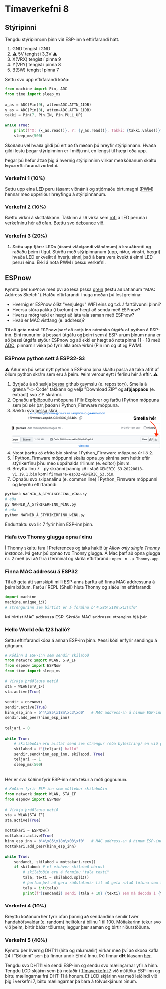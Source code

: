 # Tímaverkefni 8

## Stýripinni

Tengdu stýripinnann þinn við ESP-inn á eftirfarandi hátt.
1. GND tengist í GND
2. :warning: 5V tengist í 3,3V :warning:
3. X(VRX) tengist í pinna 9
4. Y(VRY) tengist í pinna 8
5. B(SW) tengist í pinna 7

Settu svo upp eftirfarandi kóða:
```python
from machine import Pin, ADC
from time import sleep_ms

x_as = ADC(Pin(9), atten=ADC.ATTN_11DB)
y_as = ADC(Pin(8), atten=ADC.ATTN_11DB)
takki = Pin(7, Pin.IN, Pin.PULL_UP)

while True:
    print(f"X: {x_as.read()}, Y: {y_as.read()}, Takki: {takki.value()}")
    sleep_ms(500)
```

Skoðaðu vel hvaða gildi þú ert að fá meðan þú hreyfir stýripinnann. Hvaða gildi lestu þegar stýripinninn er í miðjunni, en lengst til hægri eða upp.

Þegar þú hefur áttað þig á hvernig stýripinninn virkar með kóðanum skaltu leysa eftirfarandi verkefni.

### Verkefni 1 (10%)

Settu upp eina LED peru (ásamt viðnámi) og stjórnaðu birtumagni ([PWM](https://github.com/VESM2VT/ESP32/blob/main/kennsluefni/analog.md#skrifað-á-pinna)) hennar með upp/niður hreyfingu á stýripinnanum. 

### Verkefni 2 (10%)

Bættu virkni á skottakkann. Takkinn á að virka sem [rofi](https://github.com/VESM2VT/ESP32/blob/main/kennsluefni/digital.md#rofar) á LED peruna í verkefninu hér að ofan. Bættu svo [debounce](https://github.com/VESM2VT/ESP32/blob/main/kennsluefni/digital.md#debounce) við.

### Verkefni 3 (20%)

1. Settu upp fjórar LEDs (ásamt viðeigandi viðnámum) á brauðbretti og raðaðu þeim í tígul. Stýrðu með stýripinnanum  (upp, niður, vinstri, hægri) hvaða LED er kveikt á hverju sinni, það á bara vera kveikt á einni LED peru í einu. Ekki á nota PWM í þessu verkefni.

## ESPnow

Kynntu þér ESPnow með því að lesa þessa [grein](https://dronebotworkshop.com/esp-now/) (lestu að kaflanum "MAC Address Sketch"). Hafðu eftirfarandi í huga meðan þú lest greinina:
- Hvernig er ESPnow ólíkt "venjulegu" WIFI eins og t.d. á fartölvunni þinni?
- Hversu stóra pakka (í bætum) er hægt að senda með ESPnow?
- Hversu mörg tæki er hægt að láta tala saman með ESPnow?
- Hvað er MAC vistfang (e. address)?

Til að geta notað ESPnow þarf að setja inn sérstaka útgáfu af python á ESP-inn. Eini munurinn á þessari útgáfu og þeirri sem á ESP-unum þínum núna er að þessi útgáfa styður ESPnow og að ekki er hægt að nota pinna 11 - 18 með [ADC](https://github.com/VESM2VT/ESP32/blob/main/kennsluefni/analog.md#lesið-frá-pinna), pinnarnir virka þó fyrir alla aðra virkni (Pin inn og út og PWM).

### ESPnow python sett á ESP32-S3

:warning: Áður en þú setur nýtt python á ESP-ana þína skaltu passa að taka afrit af öllum python skrám sem eru á þeim. Þeim verður eytt í ferlinu hér á eftir. :warning:

1. Byrjaðu á að sækja [þessa](https://github.com/Freenove/Freenove_ESP32_S3_WROOM_Board.git) github geymslu (e. repository). Smella á græna "<> Code" takkann og velja "Download ZIP" og **afþjappaðu** (e. extract) svo ZIP skránni. 
2. Opnaðu afþjöppuðu möppuna í File Explorer og farðu í Python möppuna sem þú sér þar, þaðan í Python_Firmware möppuna.
3. Sæktu svo [þessa](https://github.com/glenn20/micropython-espnow-images/blob/main/20220709_espnow-g20-v1.19.1-espnow-6-g44f65965b/firmware-esp32-GENERIC_S3.bin) skrá.
    ![firmware](https://raw.githubusercontent.com/VESM2VT/ESP32/main/myndir/saekja_firmware.png)
4. Næst þarftu að afrita bin skrána í Python_Firmware möppuna úr lið 2.
5. Í Python_Firmware möppunni skaltu opna .py skrána sem heitir eftir stýrikerfinu þínu með uppáhalds ritlinum (e. editor) þínum.
6. Breyttu línu 7 í .py skránni þannig að í stað `GENERIC_S3-20220618-v1.19.1.bin` komi `firmware-esp32-GENERIC_S3.bin`.
7. Opnaðu svo skipanalínu (e. comman line) í Python_Firmware möppunni og keyrðu eftirfarandi:
```bash
python3 NAFNIÐ_Á_STÝRIKERFINU_ÞÍNU.py
# eða
py NAFNIÐ_Á_STÝRIKERFINU_ÞÍNU.py
# eða
python NAFNIÐ_Á_STÝRIKERFINU_ÞÍNU.py
```

Endurtaktu svo lið 7 fyrir hinn ESP-inn þinn.

### Hafa tvo Thonny glugga opna í einu

Í Thonny skaltu fara í Preferences og taka hakið úr *Allow only single Thonny instance*. Þá getur þú opnað tvo Thonny glugga. Á Mac þarf að opna glugga nr. 2 með því að fara í terminal og skrifa eftirfarandi: `open -n -a Thonny.app`

### Finna MAC addressu á ESP32

Til að geta átt samskipti milli ESP-anna þarftu að finna MAC addressuna á þeim báðum. Farðu í REPL (Shell) hluta Thonny og sláðu inn eftirfarandi:
```python
import machine
machine.unique_id()
# strengurinn sem birtist er á forminu b'4\x85\x18n\x03\xf0'
```
Þá birtist MAC addressa ESP. Skráðu MAC addressu strengina hjá þér.

### Hello World eða 123 halló?

Settu eftirfarandi kóða á annan ESP-inn þinn. Þessi kóði er fyrir sendingu á gögnum.
```python
# Kóðinn á ESP-inn sem sendir skilaboð
from network import WLAN, STA_IF
from espnow import ESPNow
from time import sleep_ms

# Virkja þráðlausa netið
sta = WLAN(STA_IF)
sta.active(True)

sendir = ESPNow()
sendir.active(True)
hinn_esp_inn = b'4\x85\x18m\xc3\xd0'   # MAC address-an á hinum ESP-inum (móttakaranum)
sendir.add_peer(hinn_esp_inn)

teljari = 0

while True:
    # skilaboðin eru alltaf send sem strengur (eða bytestring) en við getum notum streng í þessum áfanga
    skilabod = f"{teljari} halló"
    sendir.send(hinn_esp_inn, skilabod, True)
    teljari += 1
    sleep_ms(500)
  
```
Hér er svo kóðinn fyrir ESP-inn sem tekur á móti gögnunum.

```python
# Kóðinn fyrir ESP-inn sem móttekur skilaboðin
from network import WLAN, STA_IF
from espnow import ESPNow

# Virkja þráðlausa netið
sta = WLAN(STA_IF)
sta.active(True)

mottakari = ESPNow()
mottakari.active(True)
hinn_esp_inn = b'4\x85\x18n\x03\xf0'   # MAC address-an á hinum ESP-inum (sendananum)
mottakari.add_peer(hinn_esp_inn)

while True:
    sendandi, skilabod = mottakari.recv()
    if skilabod: # ef einhver skilaboð bárust
        # skilaboðin eru á forminu "tala texti"
        tala, texti = skilabod.split()
        # þurfum því að gera ráðstafanir til að geta notað töluna sem tölu
        tala = int(tala)
        print(f"{sendandi} sendi {tala + 10} {texti} sem má decoda í {texti.decode()}" )
```

### Verkefni 4 (10%)

Breyttu kóðanum hér fyrir ofan þannig að sendandinn sendir tvær handahófsvaldar (e. random) heiltölur á bilinu 1 til 100. Móttakarinn tekur svo við þeim, birtir báðar tölurnar, leggur þær saman og birtir niðurstöðuna.

### Verkefni 5 (40%)

Kynntu þér hvernig DHT11 (hita og rakamælir) virkar með því að skoða kafla 24 í "Bókinni" sem þú finnur undir Efni á Innu. Þú finnur **dht** klasann [hér](https://github.com/Freenove/Freenove_Ultimate_Starter_Kit_for_ESP32_S3/blob/main/Python/Python_Libraries/dht.py).

Tengdu svo DHT11 við sendi ESP-inn og sendu svo mælingarnar yfir á hinn. Tengdu LCD skjáinn sem þú notaðir í [Tímaverkefni 7](https://github.com/VESM2VT/ESP32/blob/main/verkefni/T%C3%ADmaverkefni7.md) við móttöku ESP-inn og birtu mælingarnar frá DHT-11 á honum. Ef LCD skjárinn var með leiðindi við þig í verkefni 7, birtu mælingarnar þá bara á tölvuskjánum þínum.

